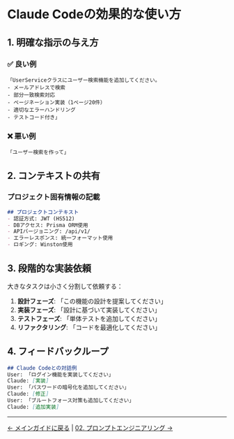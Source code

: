 # Claude Codeの効果的な使い方

## 1. 明確な指示の与え方

### ✅ 良い例
```
「UserServiceクラスにユーザー検索機能を追加してください。
- メールアドレスで検索
- 部分一致検索対応
- ページネーション実装（1ページ20件）
- 適切なエラーハンドリング
- テストコード付き」
```

### ❌ 悪い例
```
「ユーザー検索を作って」
```

## 2. コンテキストの共有

### プロジェクト固有情報の記載
```markdown
## プロジェクトコンテキスト
- 認証方式: JWT (HS512)
- DBアクセス: Prisma ORM使用
- APIバージョニング: /api/v1/
- エラーレスポンス: 統一フォーマット使用
- ロギング: Winston使用
```

## 3. 段階的な実装依頼

大きなタスクは小さく分割して依頼する：

1. **設計フェーズ**: 「この機能の設計を提案してください」
2. **実装フェーズ**: 「設計に基づいて実装してください」
3. **テストフェーズ**: 「単体テストを追加してください」
4. **リファクタリング**: 「コードを最適化してください」

## 4. フィードバックループ

```markdown
## Claude Codeとの対話例
User: 「ログイン機能を実装してください」
Claude: [実装]
User: 「パスワードの暗号化を追加してください」
Claude: [修正]
User: 「ブルートフォース対策も追加してください」
Claude: [追加実装]
```

---
[← メインガイドに戻る](../../CLAUDE.md) | [02. プロンプトエンジニアリング →](02.prompt-engineering.md)